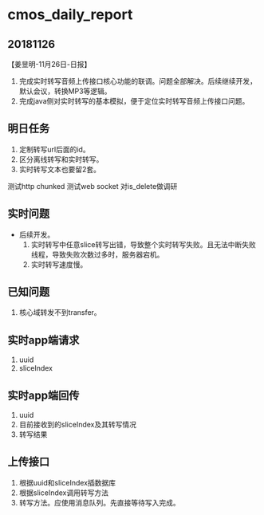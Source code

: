# cmos_daily_report

## 20181126
【姜昱明-11月26日-日报】
1. 完成实时转写音频上传接口核心功能的联调。问题全部解决。后续继续开发，默认会议，转换MP3等逻辑。
2. 完成java侧对实时转写的基本模拟，便于定位实时转写音频上传接口问题。

## 明日任务
1. 定制转写url后面的id。
2. 区分离线转写和实时转写。
3. 实时转写文本也要留2套。

测试http chunked
测试web socket
对is_delete做调研

## 实时问题

- 后续开发。
    1. 实时转写中任意slice转写出错，导致整个实时转写失败。且无法中断失败线程，导致失败次数过多时，服务器宕机。
    2. 实时转写速度慢。

## 已知问题

1. 核心域转发不到transfer。

## 实时app端请求

1. uuid
2. sliceIndex

## 实时app端回传

1. uuid
2. 目前接收到的sliceIndex及其转写情况
3. 转写结果

## 上传接口

1. 根据uuid和sliceIndex插数据库
2. 根据sliceIndex调用转写方法
3. 转写方法。应使用消息队列。先直接等待写入完成。
